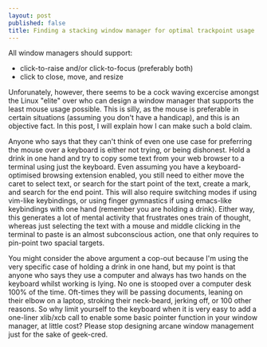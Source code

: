 ```yaml
---
layout: post
published: false
title: Finding a stacking window manager for optimal trackpoint usage
---
```


All window managers should support:

 - click-to-raise and/or click-to-focus (preferably both)
 - click to close, move, and resize
 
Unforunately, however, there seems to be a cock waving excercise amongst the Linux "elite" over who can design a window manager that supports the least mouse usage possible. This is silly, as the mouse is preferable in certain situations (assuming you don't have a handicap), and this is an objective fact. In this post, I will explain how I can make such a bold claim.  

Anyone who says that they can't think of even one use case for preferring the mouse over a keyboard is either not trying, or being dishonest. Hold a drink in one hand and try to copy some text from your web browser to a terminal using just the keyboard. Even assuming you have a keyboard-optimised browsing extension enabled, you still need to either move the caret to select text, or search for the start point of the text, create a mark, and search for the end point. This will also require switching modes if using vim-like keybindings, or using finger gymnastics if using emacs-like keybindings with one hand (remember you are holding a drink). Either way, this generates a lot of mental activity that frustrates ones train of thought, whereas just selecting the text with a mouse and middle clicking in the terminal to paste is an almost subconscious action, one that only requires to pin-point two spacial targets.

You might consider the above argument a cop-out because I'm using the very specific case of holding a drink in one hand, but my point is that anyone who says they use a computer and always has two hands on the keyboard whilst working is lying. No one is stooped over a computer desk 100% of the time. Oft-times they will be passing documents, leaning on their elbow on a laptop, stroking their neck-beard, jerking off, or 100 other reasons. So why limit yourself to the keyboard when it is very easy to add a one-liner xlib/xcb call to enable some basic pointer function in your window manager, at little cost? Please stop designing arcane window management just for the sake of geek-cred.
